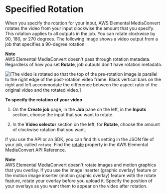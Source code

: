 # Specified Rotation<a name="manually-specified-rotation"></a>

When you specify the rotation for your input, AWS Elemental MediaConvert rotates the video from your input clockwise the amount that you specify\. This rotation applies to all outputs in the job\. You can rotate clockwise by 90, 180, or 270 degrees\. The following image shows a video output from a job that specifies a 90\-degree rotation\.

**Note**  
AWS Elemental MediaConvert doesn't pass through rotation metadata\. Regardless of how you set **Rotate**, job outputs don't have rotation metadata\.

![\[The video is rotated so that the top of the pre-rotation image is parallel to the right edge of the post-rotation video frame. Black vertical bars on the right and left accommodate the difference between the aspect ratio of the original video and the rotated video.\]](http://docs.aws.amazon.com/mediaconvert/latest/ug/images/auto-rotate-example.jpg)

**To specify the rotation of your video**

1. On the **Create job** page, in the **Job** pane on the left, in the **Inputs** section, choose the input that you want to rotate\.

1. In the **Video selector** section on the left, for **Rotate**, choose the amount of clockwise rotation that you want\.

If you use the API or an SDK, you can find this setting in the JSON file of your job, called `rotate`\. Find the [rotate](https://docs.aws.amazon.com/mediaconvert/latest/apireference/jobs.html#jobs-prop-videoselector-rotate) property in the AWS Elemental MediaConvert API Reference\.

**Note**  
AWS Elemental MediaConvert doesn't rotate images and motion graphics that you overlay\. If you use the image inserter \(graphic overlay\) feature or the motion image inserter \(motion graphic overlay\) feature with the rotate feature, rotate your overlay before you upload it\. Specify the position of your overlays as you want them to appear on the video after rotation\.